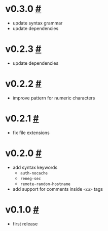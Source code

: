 # v0.3.0 [#](https://github.com/idleberg/vscode-openvpn/releases/tag/v0.3.0)

- update syntax grammar
- update dependencies

# v0.2.3 [#](https://github.com/idleberg/vscode-openvpn/releases/tag/v0.2.3)

- update dependencies

# v0.2.2 [#](https://github.com/idleberg/vscode-openvpn/releases/tag/v0.2.2)

- improve pattern for numeric characters

# v0.2.1 [#](https://github.com/idleberg/vscode-openvpn/releases/tag/v0.2.1)

- fix file extensions

# v0.2.0 [#](https://github.com/idleberg/vscode-openvpn/releases/tag/v0.2.0)

- add syntax keywords
    - `auth-nocache`
    - `reneg-sec`
    - `remote-random-hostname`
- add support for comments inside `<ca>` tags

# v0.1.0 [#](https://github.com/idleberg/vscode-openvpn/releases/tag/v0.1.0)

- first release
